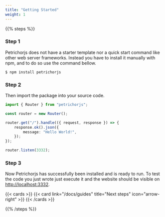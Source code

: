 ```yaml
---
title: "Getting Started"
weight: 1
---
```


{{% steps %}}

### Step 1

Petrichorjs does not have a starter template nor a quick start command like other web server frameworks. Instead you have to install it manually with npm, and to do so use the command bellow.

```shell
$ npm install petrichorjs
```

### Step 2

Then import the package into your source code.

```ts {filename="index.ts"}
import { Router } from "petrichorjs";

const router = new Router();

router.get("/").handle(({ request, response }) => {
    response.ok().json({
        message: "Hello World!",
    });
});

router.listen(3332);
```

### Step 3

Now Petrichorjs has successfully been installed and is ready to run. To test the code you just wrote just execute it and the website should be visible on [http://localhost:3332](http://localhost:3332).

{{< cards >}}
{{< card link="/docs/guides" title="Next steps" icon="arrow-right" >}}
{{< /cards >}}

{{% /steps %}}
